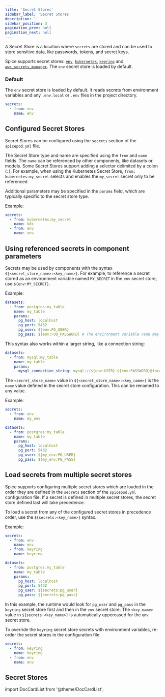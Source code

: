 ```yaml
---
title: 'Secret Stores'
sidebar_label: 'Secret Stores'
description: ''
sidebar_position: 3
pagination_prev: null
pagination_next: null
---
```


A Secret Store is a location where `secrets` are stored and can be used to store sensitive data, like passwords, tokens, and secret keys.

Spice supports secret stores: [`env`](./env/index.md), [`kubernetes`](./kubernetes/index.md), [`keyring`](./keyring/index.md) and [`aws_secrets_manager`](./aws-secrets-manager/index.md). The `env` secret store is loaded by default.

### Default

The `env` secret store is loaded by default. It reads secrets from environment variables and any `.env.local` or `.env` files in the project directory.

```yaml
secrets:
  - from: env
    name: env
```

## Configured Secret Stores

Secret Stores can be configured using the `secrets` section of the `spicepod.yml` file.

The Secret Store type and name are specified using the `from` and `name` fields. The `name` can be referenced by other components, like datasets or models. Some Secret Stores support adding a selector delimited by a colon (`:`), For example, when using the Kubernetes Secret Store, `from: kubernetes:my_secret` selects and enables the `my_secret` secret only to be referenced.

Additional parameters may be specified in the `params` field, which are typically specific to the secret store type.

Example:
```yaml
secrets:
  - from: kubernetes:my_secret
    name: k8s
  - from: env
    name: env
```

## Using referenced secrets in component parameters

Secrets may be used by components with the syntax `${<secret_store_name>:<key_name>}`. For example, to reference a secret stored as an environment variable named `MY_SECRET` in the `env` secret store, use `${env:MY_SECRET}`.

Example:
```yaml
datasets:
  - from: postgres:my_table
    name: my_table
    params:
      pg_host: localhost
      pg_port: 5432
      pg_user: ${env:PG_USER}
      pg_pass: ${env:FOO_PASSWORD} # The environment variable name may differ from the parameter name.
```

This syntax also works within a larger string, like a connection string:

```yaml
datasets:
  - from: mysql:my_table
    name: my_table
    params:
      mysql_connection_string: mysql://${env:USER}:${env:PASSWORD}@localhost:3306/mysql_db
```

The `<secret_store_name>` value in `${<secret_store_name>:<key_name>}` is the `name` value defined in the secret store configuration. This can be renamed to any value.

Example:
```yaml
secrets:
  - from: env
    name: my_env
```

```yaml
datasets:
  - from: postgres:my_table
    name: my_table
    params:
      pg_host: localhost
      pg_port: 5432
      pg_user: ${my_env:PG_USER}
      pg_pass: ${my_env:PG_PASS}
```

## Load secrets from multiple secret stores

Spice supports configuring multiple secret stores which are loaded in the order they are defined in the `secrets` section of the `spicepod.yml` configuration file. If a secret is defined in multiple secret stores, the secret store defined last will take precedence.

To load a secret from any of the configured secret stores in precedence order, use the `${secrets:<key_name>}` syntax.

Example:
```yaml
secrets:
  - from: env
    name: env
  - from: keyring
    name: keyring
```

```yaml
datasets:
  - from: postgres:my_table
    name: my_table
    params:
      pg_host: localhost
      pg_port: 5432
      pg_user: ${secrets:pg_user}
      pg_pass: ${secrets:pg_pass}
```

In this example, the runtime would look for `pg_user` and `pg_pass` in the `keyring` secret store first and then in the `env` secret store. The `<key_name>` value in `${secrets:<key_name>}` is automatically uppercased for the `env` secret store.

To override the `keyring` secret store secrets with environment variables, re-order the secret stores in the configuration file:

```yaml
secrets:
  - from: keyring
    name: keyring
  - from: env
    name: env
```

## Secret Stores

import DocCardList from '@theme/DocCardList';

<DocCardList />
